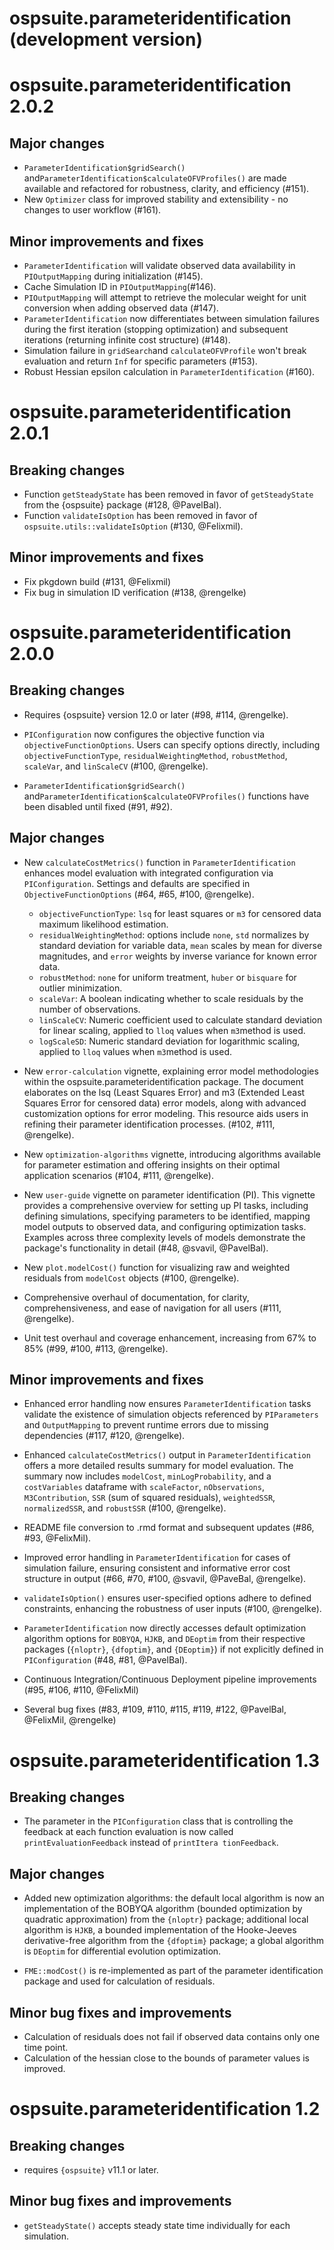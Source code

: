 # ospsuite.parameteridentification (development version)

# ospsuite.parameteridentification 2.0.2


## Major changes

- `ParameterIdentification$gridSearch()` and`ParameterIdentification$calculateOFVProfiles()` are made available and refactored for robustness, clarity, and efficiency (#151).
- New `Optimizer` class for improved stability and extensibility - no changes to user workflow (#161).


## Minor improvements and fixes

- `ParameterIdentification` will validate observed data availability in `PIOutputMapping` during initialization (#145).  
- Cache Simulation ID in `PIOutputMapping`(#146).
- `PIOutputMapping` will attempt to retrieve the molecular weight for unit conversion when adding observed data (#147).  
- `ParameterIdentification` now differentiates between simulation failures during the first iteration (stopping optimization) and subsequent iterations (returning infinite cost structure) (#148).
- Simulation failure in `gridSearch`and `calculateOFVProfile` won't break evaluation and return `Inf` for specific parameters (#153). 
- Robust Hessian epsilon calculation in `ParameterIdentification` (#160).

# ospsuite.parameteridentification 2.0.1

## Breaking changes

- Function `getSteadyState` has been removed in favor of `getSteadyState` from the {ospsuite} package (#128, @PavelBal).
- Function `validateIsOption` has been removed in favor of `ospsuite.utils::validateIsOption` (#130, @Felixmil).

## Minor improvements and fixes

- Fix pkgdown build (#131, @Felixmil)
- Fix bug in simulation ID verification (#138, @rengelke)

# ospsuite.parameteridentification 2.0.0

## Breaking changes

- Requires {ospsuite} version 12.0 or later (#98, #114, @rengelke).

- `PIConfiguration` now configures the objective function via `objectiveFunctionOptions`. Users can specify options directly, including `objectiveFunctionType`, `residualWeightingMethod`, `robustMethod`, `scaleVar`, and `linScaleCV` (#100, @rengelke).

- `ParameterIdentification$gridSearch()` and`ParameterIdentification$calculateOFVProfiles()` functions have been disabled until fixed (#91, #92).


## Major changes

-  New `calculateCostMetrics()` function in `ParameterIdentification` enhances model evaluation with integrated configuration via `PIConfiguration`. Settings and defaults are specified in `ObjectiveFunctionOptions` (#64, #65, #100, @rengelke).
    - `objectiveFunctionType`: `lsq` for least squares or `m3` for censored data maximum likelihood estimation.
    - `residualWeightingMethod`: options include `none`, `std` normalizes by standard deviation for variable data, `mean` scales by mean for diverse magnitudes, and `error` weights by inverse variance for known error data.
    - `robustMethod`: `none` for uniform treatment, `huber` or `bisquare` for outlier minimization.
    - `scaleVar`: A boolean indicating whether to scale residuals by the number of observations.
    - `linScaleCV`: Numeric coefficient used to calculate standard deviation for linear scaling, applied to `lloq` values when `m3`method is used.
    - `logScaleSD`: Numeric standard deviation for logarithmic scaling, applied to `lloq` values when `m3`method is used.

- New `error-calculation` vignette, explaining error model methodologies within the ospsuite.parameteridentification package. The document elaborates on the lsq (Least Squares Error) and m3 (Extended Least Squares Error for censored data) error models, along with advanced customization options for error modeling. This resource aids users in refining their parameter identification processes. (#102, #111, @rengelke).

- New `optimization-algorithms` vignette, introducing algorithms available for parameter estimation and offering insights on their optimal application scenarios (#104, #111, @rengelke). 

- New `user-guide` vignette on parameter identification (PI). This vignette provides a comprehensive overview for setting up PI tasks, including defining simulations, specifying parameters to be identified, mapping model outputs to observed data, and configuring optimization tasks. Examples across three complexity levels of models demonstrate the package's functionality in detail (#48, @svavil, @PavelBal).

- New `plot.modelCost()` function for visualizing raw and weighted residuals from `modelCost` objects (#100, @rengelke).

- Comprehensive overhaul of documentation, for clarity, comprehensiveness, and ease of navigation for all users (#111, @rengelke).

- Unit test overhaul and coverage enhancement, increasing from 67% to 85% (#99, #100, #113, @rengelke).


## Minor improvements and fixes

- Enhanced error handling now ensures `ParameterIdentification` tasks validate the existence of simulation objects referenced by `PIParameters` and `OutputMapping` to prevent runtime errors due to missing dependencies (#117, #120, @rengelke).

- Enhanced `calculateCostMetrics()` output in `ParameterIdentification` offers a more detailed results summary for model evaluation. The summary now includes `modelCost`, `minLogProbability`, and a `costVariables` dataframe with `scaleFactor`, `nObservations`, `M3Contribution`, `SSR` (sum of squared residuals), `weightedSSR`, `normalizedSSR`, and `robustSSR` (#100, @rengelke). 

- README file conversion to .rmd format and subsequent updates (#86, #93, @FelixMil).

- Improved error handling in `ParameterIdentification` for cases of simulation failure, ensuring consistent and informative error cost structure in output (#66, #70, #100, @svavil, @PaveBal, @rengelke).

- `validateIsOption()` ensures user-specified options adhere to defined constraints, enhancing the robustness of user inputs (#100, @rengelke). 

- `ParameterIdentification` now directly accesses default optimization algorithm options for `BOBYQA`, `HJKB`, and `DEoptim` from their respective packages (`{nloptr}`, `{dfoptim}`, and `{DEoptim}`) if not explicitly defined in `PIConfiguration` (#48, #81, @PavelBal).

- Continuous Integration/Continuous Deployment pipeline improvements (#95, #106, #110, @FelixMil)

- Several bug fixes (#83, #109, #110, #115, #119, #122, @PavelBal, @FelixMil, @rengelke)


# ospsuite.parameteridentification 1.3

## Breaking changes

- The parameter in the `PIConfiguration` class that is controlling the feedback at each function evaluation is now called `printEvaluationFeedback` instead of `printItera
tionFeedback`.

## Major changes

- Added new optimization algorithms: the default local algorithm is now an implementation of the BOBYQA algorithm (bounded optimization by quadratic approximation) from the `{nloptr}` package; additional local algorithm is `HJKB`, a bounded implementation of the Hooke-Jeeves derivative-free algorithm from the `{dfoptim}` package; a global algorithm is `DEoptim` for differential evolution optimization.

- `FME::modCost()` is re-implemented as part of the parameter identification package and used for calculation of residuals.

## Minor bug fixes and improvements

- Calculation of residuals does not fail if observed data contains only one time point.
- Calculation of the hessian close to the bounds of parameter values is improved.


# ospsuite.parameteridentification 1.2  

## Breaking changes

- requires `{ospsuite}` v11.1 or later.

## Minor bug fixes and improvements

- `getSteadyState()` accepts steady state time individually for each simulation.
